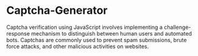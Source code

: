 # Captcha-Generator
Captcha verification using JavaScript involves implementing a challenge-response mechanism to distinguish between human users and automated bots. Captchas are commonly used to prevent spam submissions, brute force attacks, and other malicious activities on websites.
